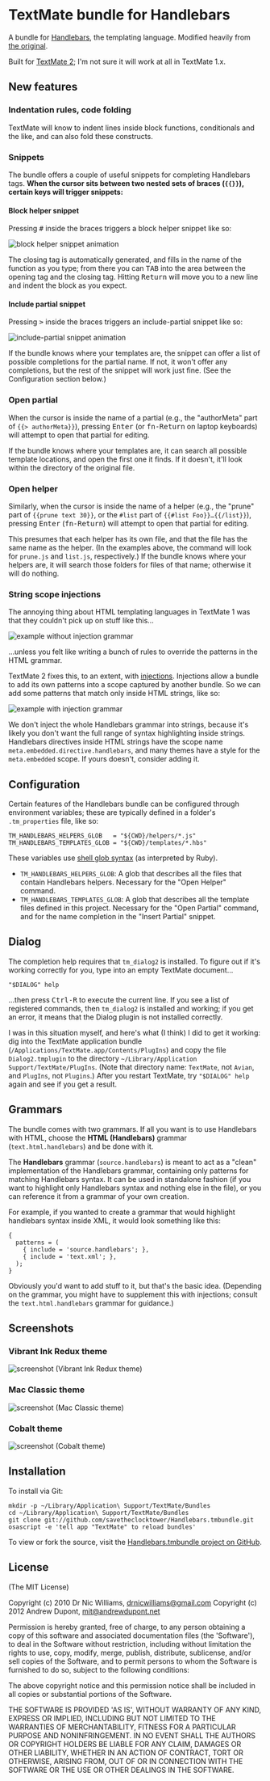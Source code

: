 
# TextMate bundle for Handlebars

A bundle for [Handlebars][], the templating language. Modified heavily from [the original][drnic].

Built for [TextMate 2][textmate]; I'm not sure it will work at all in TextMate 1.x.

## New features

### Indentation rules, code folding

TextMate will know to indent lines inside block functions, conditionals and the like, and can also fold these constructs.

### Snippets

The bundle offers a couple of useful snippets for completing Handlebars tags. **When the cursor sits between two nested sets of braces (`{{}}`), certain keys will trigger snippets:**

#### Block helper snippet

Pressing <kbd>#</kbd> inside the braces triggers a block helper snippet like so:

![block helper snippet animation](http://i.imgur.com/9U742.gif)

The closing tag is automatically generated, and fills in the name of the function as you type; from there you can <kbd>TAB</kbd> into the area between the opening tag and the closing tag. Hitting <kbd>Return</kbd> will move you to a new line and indent the block as you expect.

#### Include partial snippet

Pressing <kbd>&gt;</kbd> inside the braces triggers an include-partial snippet like so:

![include-partial snippet animation](http://i.imgur.com/vdfF8.gif)

If the bundle knows where your templates are, the snippet can offer a list of possible completions for the partial name. If not, it won't offer any completions, but the rest of the snippet will work just fine. (See the Configuration section below.)

### Open partial

When the cursor is inside the name of a partial (e.g., the "authorMeta" part of `{{> authorMeta}}`), pressing <kbd>Enter</kbd> (or <kbd>fn-Return</kbd> on laptop keyboards) will attempt to open that partial for editing.

If the bundle knows where your templates are, it can search all possible template locations, and open the first one it finds. If it doesn't, it'll look within the directory of the original file.

### Open helper

Similarly, when the cursor is inside the name of a helper (e.g., the "prune" part of `{{prune text 30}}`, or the `#list` part of `{{#list Foo}}…{{/list}}`), pressing <kbd>Enter</kbd> (<kbd>fn-Return</kbd>) will attempt to open that partial for editing.

This presumes that each helper has its own file, and that the file has the same name as the helper. (In the examples above, the command will look for `prune.js` and `list.js`, respectively.) If the bundle knows where your helpers are, it will search those folders for files of that name; otherwise it will do nothing.

### String scope injections

The annoying thing about HTML templating languages in TextMate 1 was that they couldn't pick up on stuff like this…

![example without injection grammar](http://i.imgur.com/Cv6J1.png)

…unless you felt like writing a bunch of rules to override the patterns in the HTML grammar.

TextMate 2 fixes this, to an extent, with [injections][]. Injections allow a bundle to add its own patterns into a scope captured by another bundle. So we can add some patterns that match only inside HTML strings, like so:

![example with injection grammar](http://i.imgur.com/pD2jW.png)

We don't inject the whole Handlebars grammar into strings, because it's likely you don't want the full range of syntax highlighting inside strings. Handlebars directives inside HTML strings have the scope name `meta.embedded.directive.handlebars`, and many themes have a style for the `meta.embedded` scope. If yours doesn't, consider adding it.

## Configuration

Certain features of the Handlebars bundle can be configured through environment variables; these are typically defined in a folder's `.tm_properties` file, like so:

    TM_HANDLEBARS_HELPERS_GLOB   = "${CWD}/helpers/*.js"
    TM_HANDLEBARS_TEMPLATES_GLOB = "${CWD}/templates/*.hbs"

These variables use [shell glob syntax][] (as interpreted by Ruby).
    
* `TM_HANDLEBARS_HELPERS_GLOB`: A glob that describes all the files that contain Handlebars helpers. Necessary for the "Open Helper" command.
* `TM_HANDLEBARS_TEMPLATES_GLOB`: A glob that describes all the template files defined in this project. Necessary for the "Open Partial" command, and for the name completion in the "Insert Partial" snippet.

## Dialog

The completion help requires that `tm_dialog2` is installed. To figure out if it's working correctly for you, type into an empty TextMate document...

    "$DIALOG" help
    
...then press <kbd>Ctrl-R</kbd> to execute the current line. If you see a list of registered commands, then `tm_dialog2` is installed and working; if you get an error, it means that the Dialog plugin is not installed correctly.

I was in this situation myself, and here's what (I think) I did to get it working: dig into the TextMate application bundle (`/Applications/TextMate.app/Contents/PlugIns`) and copy the file `Dialog2.tmplugin` to the directory `~/Library/Application Support/TextMate/PlugIns`. (Note that directory name: `TextMate`, not `Avian`, and `PlugIns`, not `Plugins`.) After you restart TextMate, try `"$DIALOG" help` again and see if you get a result.

## Grammars

The bundle comes with two grammars. If all you want is to use Handlebars with HTML, choose the **HTML (Handlebars)** grammar  (`text.html.handlebars`) and be done with it.

The **Handlebars** grammar (`source.handlebars`) is meant to act as a "clean" implementation of the Handlebars grammar, containing only patterns for matching Handlebars syntax. It can be used in standalone fashion (if you want to highlight only Handlebars syntax and nothing else in the file), or you can reference it from a grammar of your own creation.
 
For example, if you wanted to create a grammar that would highlight handlebars syntax inside XML, it would look something like this:

    {
      patterns = (
        { include = 'source.handlebars'; },
        { include = 'text.xml'; },
      );
    }

Obviously you'd want to add stuff to it, but that's the basic idea. (Depending on the grammar, you might have to supplement this with injections; consult the `text.html.handlebars` grammar for guidance.)

## Screenshots

### Vibrant Ink Redux theme

![screenshot (Vibrant Ink Redux theme)](http://i.imgur.com/c3mZj.png)

### Mac Classic theme

![screenshot (Mac Classic theme)](http://i.imgur.com/zFJtN.png)

### Cobalt theme

![screenshot (Cobalt theme)](http://i.imgur.com/BcwY8.png)

## Installation

To install via Git:

    mkdir -p ~/Library/Application\ Support/TextMate/Bundles
    cd ~/Library/Application\ Support/TextMate/Bundles
    git clone git://github.com/savetheclocktower/Handlebars.tmbundle.git
    osascript -e 'tell app "TextMate" to reload bundles'
    
To view or fork the source, visit the [Handlebars.tmbundle project on GitHub][github].

[drnic]:      http://github.com/drnic/Handlebars.tmbundle
[github]:     http://github.com/savetheclocktower/Handlebars.tmbundle
[injections]: http://blog.macromates.com/2012/injection-grammars-project-variables/
[handlebars]: http://handlebarsjs.com
[textmate]:   https://github.com/textmate/textmate
[shell glob syntax]: http://ruby-doc.org/core-1.9.3/Dir.html#method-c-glob


## License

(The MIT License)

Copyright (c) 2010 Dr Nic Williams, drnicwilliams@gmail.com
Copyright (c) 2012 Andrew Dupont,   mit@andrewdupont.net

Permission is hereby granted, free of charge, to any person obtaining
a copy of this software and associated documentation files (the
'Software'), to deal in the Software without restriction, including
without limitation the rights to use, copy, modify, merge, publish,
distribute, sublicense, and/or sell copies of the Software, and to
permit persons to whom the Software is furnished to do so, subject to
the following conditions:

The above copyright notice and this permission notice shall be
included in all copies or substantial portions of the Software.

THE SOFTWARE IS PROVIDED 'AS IS', WITHOUT WARRANTY OF ANY KIND,
EXPRESS OR IMPLIED, INCLUDING BUT NOT LIMITED TO THE WARRANTIES OF
MERCHANTABILITY, FITNESS FOR A PARTICULAR PURPOSE AND NONINFRINGEMENT.
IN NO EVENT SHALL THE AUTHORS OR COPYRIGHT HOLDERS BE LIABLE FOR ANY
CLAIM, DAMAGES OR OTHER LIABILITY, WHETHER IN AN ACTION OF CONTRACT,
TORT OR OTHERWISE, ARISING FROM, OUT OF OR IN CONNECTION WITH THE
SOFTWARE OR THE USE OR OTHER DEALINGS IN THE SOFTWARE.


